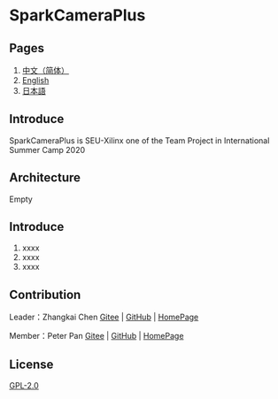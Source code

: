 # SparkCameraPlus

## Pages

1.  [中文（简体）](https://gitee.com/dreamcmi/SparkCameraPlus/blob/master/README.md)
2.  [English](https://gitee.com/dreamcmi/SparkCameraPlus/blob/master/README.en.md)
3.  [日本語](https://gitee.com/dreamcmi/SparkCameraPlus/blob/master/README.ja.md)

## Introduce

SparkCameraPlus is SEU-Xilinx one of the Team Project in International Summer Camp 2020


## Architecture

Empty

## Introduce

1.  xxxx
2.  xxxx
3.  xxxx

## Contribution

Leader：Zhangkai Chen [Gitee](https://gitee.com/dreamcmi) | [GitHub](https://github.com/dreamcmi) | [HomePage](https://www.dreamcstudio.cn/)

Member：Peter Pan [Gitee](https://gitee.com/peter-zhifei) | [GitHub](https://github.com/peter-zhifei) | [HomePage](https://panzhifei.xyz/)

## License

[GPL-2.0](https://gitee.com/dreamcmi/SparkCameraPlus/blob/master/LICENSE)
